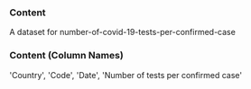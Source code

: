 ### Content
A dataset for number-of-covid-19-tests-per-confirmed-case

### Content (Column Names)
'Country',
'Code',
'Date',
'Number of tests per confirmed case'
